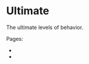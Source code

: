 # Ultimate

The ultimate levels of behavior.


Pages:
- [](../levels-of-analysis/phylogeny)
- [](../levels-of-analysis/evolution)